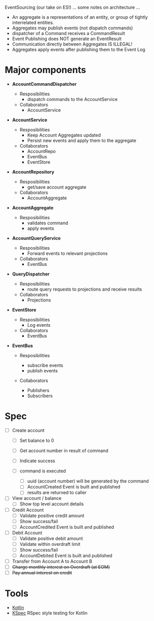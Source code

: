EventSourcing (our take on ES!) ... some notes on architecture ...

- An aggregate is a representations of an entity, or group of tightly interrelated entities.
- Aggregates may publish events (not dispatch commands)
- dispatcher of a Command receives a CommandResult<T>
- Event Publishing does NOT generate an EventResult<T>
- Communication directly between Aggregates IS ILLEGAL!
- Aggregates apply events after publishing them to the Event Log

# Major components

- **AccountCommandDispatcher**
    - Resposibilities
        - dispatch commands to the AccountService
    - Collaborators
        - AccountService

- **AccountService**
    - Resposibilities
        - Keep Account Aggregates updated
        - Persist new events and apply them to the aggregate
    - Collaborators
        - AccountRepo
        - EventBus
        - EventStore

- **AccountRepository**
    - Resposibilities
        - get/save account aggregate
    - Collaborators
        - AccountAggregate

- **AccountAggregate**
    - Resposibilities
        - validates command
        - apply events

- **AccountQueryService**
    - Resposibilities
        - Forward events to relevant projections
    - Collaborators
        - EventBus

- **QueryDispatcher**
    - Resposibilities
        - route query requests to projections and receive results
    - Collaborators
        - Projections

- **EventStore**
    - Resposibilities
        - Log events
    - Collaborators
        - EventBus

- **EventBus**
    - Resposibilities
        - subscribe events
        - publish events

    - Collaborators
        - Publishers
        - Subscribers

# Spec

- [ ] Create account
    - [ ] Set balance to 0
    - [ ] Get account number in result of command
    - [ ] Indicate success

    - [ ] command is executed
        - [ ] uuid (account number) will be generated by the command
        - [ ] AccountCreated Event is built and published
        - [ ] results are returned to caller

- [ ] View account / balance
    - [ ] Show top level account details

- [ ] Credit Account
    - [ ] Validate positive credit amount
    - [ ] Show success/fail
    - [ ] AccountCredited Event is built and published

- [ ] Debit Account
    - [ ] Validate positive debit amount
    - [ ] Validate within overdraft limit
    - [ ] Show success/fail
    - [ ] AccountDebited Event is built and published

- [ ] Transfer from Account A to Account B
- [ ] ~~Charge monthly interest on Overdraft (at EOM)~~
- [ ] ~~Pay annual interest on credit~~

# Tools

- [Kotlin](https://kotlinlang.org)
- [KSpec](https://github.com/dam5s/kspec) RSpec style testing for Kotlin
